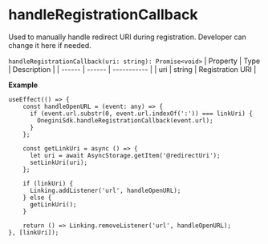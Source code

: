 
# handleRegistrationCallback

Used to manually handle redirect URI during registration. Developer can change it here if needed.

`handleRegistrationCallback(uri: string): Promise<void>`
| Property | Type | Description |
| ------ | ------ | ----------- |
| uri   | string   | Registration URI |

**Example**
```
useEffect(() => {
    const handleOpenURL = (event: any) => {
      if (event.url.substr(0, event.url.indexOf(':')) === linkUri) {
        OneginiSdk.handleRegistrationCallback(event.url);
      }
    };
    
    const getLinkUri = async () => {
      let uri = await AsyncStorage.getItem('@redirectUri');
      setLinkUri(uri);
    };
    
    if (linkUri) {
      Linking.addListener('url', handleOpenURL);
    } else {
      getLinkUri();
    }
    
    return () => Linking.removeListener('url', handleOpenURL);
}, [linkUri]);
```
